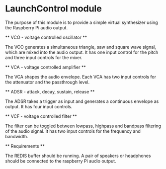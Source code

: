 LaunchControl module
====================

The purpose of this module is to provide a simple virtual synthesizer using the Raspberry Pi audio output.

** VCO - voltage controlled oscillator **

The VCO generates a simultaneous triangle, saw and square wave signal, which are mixed into the audio output. It has one input control for the pitch and three input controls for the mixer.

** VCA - voltage controlled amplifier **

The VCA shapes the audio envelope. Each VCA has two input controls for the attenuator and the passthrough level.

** ADSR - attack, decay, sustain, release **

The ADSR takes a trigger as input and generates a continuous envelope as output. It has four input controls.

** VCF - voltage controlled filter **

The filter can be toggled between lowpass, highpass and bandpass filtering of the audio signal. It has two input controls for the frequency and bandwidth.

** Requirements **

The REDIS buffer should be running.
A pair of speakers or headphones should be connected to the raspberry Pi audio output.

